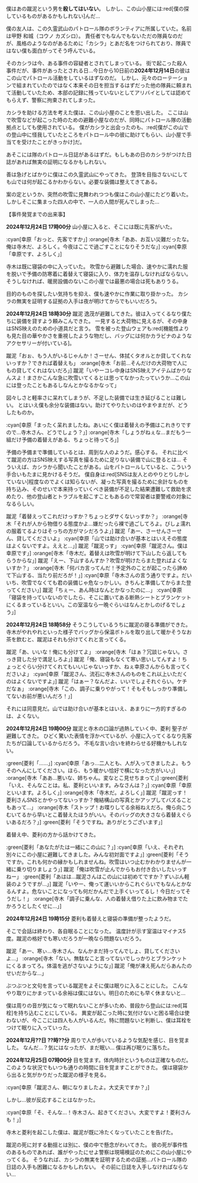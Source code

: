 僕はあの蹴泥という男を**殺してはいない**。
しかし、この山小屋には:red[僕の探しているものがあるかもしれない]んだ…


僕の友人は、この久霊武山のパトロール隊のボランティアに所属していた。名前は甲野 和城（コウノ カズシロ）。
責任者でもなんでもないただの隊員なのだが、風格のようなのがあるために「カシラ」とあだ名をつけられており、隊員ではない僕も面白がってそう呼んでいる。

そのカシラは今、ある事件の容疑者とされてしまっている。
街で起こった殺人事件だが、事件があったとされる日…今日から10日前の**2024年12月14日**の彼はこの山でパトロール活動をしているはずなのだ。
しかし、元々のローテーションで組まれていたのではなく本来その日を担当するはずだった他の隊員に頼まれて活動していたため、本部の記録に残っていないとしてアリバイとしては認めてもらえず、警察に拘束されてしまった。

カシラを助ける方法を考えた僕は、この山小屋のことを思い出した。
ここは山で吹雪などが起こった時のための避難小屋なのだが、同時にパトロール隊の活動拠点としても使用されている。
僕がカシラと出会ったのも、:red[僕がこの山での登山中に怪我していたところをパトロール中の彼に助けてもらい、山小屋で手当てを受けたことがきっかけ]だ。

あそこには隊のパトロール日誌があるはずだ。もしもあの日のカシラがつけた日誌があれば無実の証明になるかもしれない。

善は急げとばかりに僕はこの久霊武山にやってきた。
登頂を目指さないにしても山では何が起こるかわからない。必要な装備は整えてきてある。

案の定というか、突然の吹雪に見舞われつつも僕はこの山小屋にたどり着いた。
しかしそこに集まった四人の中で、一人の人間が死んでしまった…

【事件発覚までの出来事】

**2024年12月24日 17時00分**
山小屋に入ると、そこには既に先客がいた。

:cyan[幸原「おっと、先客ですか」]
:orange[寺木「ああ、お互い災難だったな。俺は寺木だ、よろしく。今夜はここで過ごすことになりそうだな」]
:cyan[幸原「幸原です、よろしく」]

寺木は既に寝袋の中に入っていた。
吹雪から避難した場合、速やかに濡れた服を脱いで予備の防寒着に着替えて寝袋に入り、体力を温存しなければならない。
そうしなければ、暖房設備のないこの小屋では最悪の場合は死もありうる。

目的のものを探したい気持ちを抑え、僕も速やかに作業に取り掛かった。
カシラの無実を証明する証拠の入手は夜が明けてからでもいいだろう。

**2024年12月24日 18時30分**
蹴泥 逸茂が避難してきた。彼は入ってくるなり僕たちに装備を貸すよう頼みこんできた。
一見すると大荷物に見えるが、その中身はSNS映えのための小道具だと言う。
雪を被った登山ウェアも:red[機能性よりも見た目の華やかさを重視したような物だし、バッグには何かカラビナのようなアクセサリーが付いている]。

蹴泥「おぉ、もう人がいるじゃんか！さーせん、体拭くタオルとか貸してくれないっすか？できれば着替えも」
:orange[寺木「お前…そんだけの大荷物で人にもの貸してくれはないだろ」]
蹴泥「いやーコレ中身はSNS映えアイテムばかりなんスよ！まさかこんな急に吹雪いてくるとは思ってなかったっていうか…この山には登ったこともあるしなんとかなるかなって」

図々しさと軽率さに呆れてしまうが、不足した装備では生き延びることは難しい。
とはいえ僕も余分な装備はない。助けてやりたいのはやまやまだが、どうしたものか。

:cyan[幸原「まったく呆れましたね。あいにく僕は着替えの予備はこれきりですので…寺木さん、どうでしょう？」]
:orange[寺木「しょうがねぇな…まだもう一組だけ予備の着替えがある、ちょっと待ってろ」]

予備の予備まで準備しているとは、周到な人のようだ。感心する。
それに比べて蹴泥の方はSNS映えする写真を撮るために足りない装備で山に登るとは…
そういえば、カシラから聞いたことがある。山をパトロールしていると、こういう手合いもたまに見かけるそうだ。
僕自身は:red[SNSは友人とのやりとりしかしていない]程度なのでよくは知らないが、凝った写真を撮るために余計なものを持ち込み、そのせいで本来持っていくべき装備が不足した結果遭難して救助を求めたり、他の登山者とトラブルを起こすこともあるので常習者は要警戒の対象になるらしい。

蹴泥「着替えってこれだけっすか？ちょっとダサくないっすか？」
:orange[寺木「それが人から物借りる態度かよ…嫌だったら裸で過ごしてろよ。びしょ濡れの服着てるよりはそっちの方がマシだろうよ」]
蹴泥「あー、さーせんさーせん、貸してくださいよ」
:cyan[幸原「山では助け合いが基本とはいえその態度はよくないですよ。ええと…」]
蹴泥「蹴泥っす」
:cyan[幸原「蹴泥さん。僕は幸原です」]
:orange[寺木「寺木だ。着替えは吹雪が明けて下山したら返してもらうからな」]
蹴泥「えー、下山するんすか？吹雪が明けたらまた登ればよくないすか？」
:orange[寺木「何バカ言ってんだ！予定外のことが起こったら諦めて下山する、当たり前だろが！」]
:cyan[幸原「寺木さんの言う通りですよ。だいいち、吹雪でなくても君の装備じゃ危なっかしい。きちんと準備してからまた登ってください」]
蹴泥「ちぇー、あん時はなんとかなったのに…」
:cyan[幸原「寝袋を持っていないのでしたら、そこに置いてある断熱シートとブランケットにくるまっているといい。この室温なら一晩ぐらいはなんとかしのげるでしょう」]

**2024年12月24日 18時58分**
そうこうしているうちに蹴泥の寝る準備ができた。寺木がやれやれといった様子でバッグから保温ボトルを取り出して暖かそうなお茶を飲むと、蹴泥はそれも分けてくれと言ってくる。

蹴泥「あ、いいな！俺にも分けてよ」
:orange[寺木「はぁ？冗談じゃない。さっき貸した分で満足しろよ」]
蹴泥「俺、寝袋もなくて寒い思いしてんすよ！ちょっとぐらい分けてくれてもいいじゃないっすか、ねぇ幸原さんからも言ってくださいよ」
:cyan[幸原「蹴泥さん、流石に寺木さんのものをこれ以上いただくのはよくないですよ」]
蹴泥「はぁー？なんだよ、いいでしょそれぐらい。ケチだなぁ」
:orange[寺木「この、調子に乗りやがって！そもそもしっかり準備してないお前が悪いんだろ！」]

それには同意見だ。山では助け合いが基本とはいえ、あまりに一方的すぎるのは、よくない。

**2024年12月24日 19時00分**
蹴泥と寺木の口論が過熱していく中、菱利 聖子が避難してきた。
ひどく驚いた表情を浮かべているが、小屋に入ってくるなり先客たちが口論しているからだろう。
不毛な言い合いを終わらせる好機かもしれない。

:green[菱利「……」]
:cyan[幸原「あっ…二人とも、人が入ってきましたよ。もうそのへんにしてください。ほら、もう暖かい恰好で横になった方がいい」]
:orange[寺木「ああ…悪いな、姉ちゃん。変なとこ見せちまって」]
:green[菱利「いえ、そんなことは。私、菱利といいます。みなさんは？」]
:cyan[幸原「幸原といいます。よろしく」]
:orange[寺木「寺木だ。よろしく」]
蹴泥「蹴泥っす！菱利さんSNSとかやってないっすか？俺結構山の写真とかアップしてバズることもあって…」
:orange[寺木「ストップ！お喋りしてる余裕ねえだろ。俺ら向こうむいてるから早いとこ着替えたほうがいい。そのバッグの大きさなら着替えぐらいあるだろ？」]
:green[菱利「そうですね。ありがとうございます」]

着替え中、菱利の方から話かけてきた。

:green[菱利「あなたがたは一緒にこの山に？」]
:cyan[幸原「いえ、それぞれ別々にこの小屋に避難してきました。みんな初対面ですよ」]
:green[菱利「そうですか。これも何かの縁かもしれませんね。吹雪はいつ止むかわかりませんが一緒に乗り切りましょう」]
蹴泥「俺は吹雪が止んでからもお付き合いしたいっすねー」
:green[菱利「あはは…蹴泥さんはこの山には初めてですか？ずいぶん軽装のようですが…」]
蹴泥「いやー、俺って運いいからこれぐらいでもなんとかなるんすよ。危ないことになっても何だかんだで上手くいってるし！今日だってそうだし！」
:orange[寺木「調子に乗んな、人の着替え借りた上に飲み物までたかろうとしたくせに…」]

**2024年12月24日 19時15分**
菱利も着替えと寝袋の準備が整ったようだ。

そこで会話は終わり、各自眠ることになった。
温度計が示す室温はマイナス5度。蹴泥の格好でも寒いだろうが一晩なら問題ないだろう。

蹴泥「あー、寒ぃ…寺木さん、なんかまだ持ってんでしょ、貸してくださいよ…」
:orange[寺木「ない。無駄なこと言ってないでしっかりとブランケットにくるまってろ。体温を逃がさないようにな」]
蹴泥「俺が凍え死んだらあんたのせいだからな…」

ぶつぶつと文句を言っている蹴泥をよそに僕は眠りに入ることにした。
こんなやり取りにかまっている余裕は僕にはない。明日のためにも早く休まないと…

僕は周りの音が気になって眠れないことが多いため、普段から登山には:red[耳栓]を持ち込むことにしている。
異変が起こった時に気付けないと困る場合は使わないが、今ここには四人も人がいるんだ。特に問題ないと判断し、僕は耳栓をつけて眠りに入っていった。

**2024年12月??日 ??時??分**
周りで人が歩いているような気配を感じ、目を覚ました。
なんだ…？気にはなったが、まだ眠い…
僕は再び眠りに落ちた。

**2024年12月25日 07時00分**
目を覚ます。体内時計というものは正確なものだ。このような状況でもいつも通りの時間に目を覚ますことができた。
僕は寝袋から出ると気がかりだった蹴泥の様子を見る。

:cyan[幸原「蹴泥さん、朝になりましたよ。大丈夫ですか？」]

しかし…彼が反応することはなかった。

:cyan[幸原「そ、そんな…！寺木さん、起きてください。大変ですよ！菱利さんも！」]

寺木と菱利を起こした僕は、蹴泥が既に冷たくなっていたことを告げた。

蹴泥の死に対する動揺とは別に、僕の中で懸念がわいてきた。
彼の死が事件性のあるものであれば、誰がやったにせよ警察は現場検証のためにこの山小屋にやってくる。
そうなれば、カシラの無実を証明するための証拠…パトロール隊の日誌の入手も困難になるかもしれない。
その前に日誌を入手しなければならない…